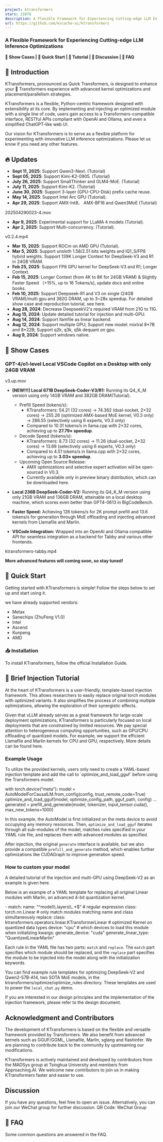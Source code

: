 ```yaml
---
project: ktransformers
stars: 15078
description: A Flexible Framework for Experiencing Cutting-edge LLM Inference Optimizations
url: https://github.com/kvcache-ai/ktransformers
---
```


### A Flexible Framework for Experiencing Cutting-edge LLM Inference Optimizations

**🌟 Show Cases | 🚀 Quick Start | 📃 Tutorial | 💬 Discussion | 🙋 FAQ**

🎉 Introduction
---------------

KTransformers, pronounced as Quick Transformers, is designed to enhance your 🤗 Transformers experience with advanced kernel optimizations and placement/parallelism strategies.  
  
KTransformers is a flexible, Python-centric framework designed with extensibility at its core. By implementing and injecting an optimized module with a single line of code, users gain access to a Transformers-compatible interface, RESTful APIs compliant with OpenAI and Ollama, and even a simplified ChatGPT-like web UI.  
  
Our vision for KTransformers is to serve as a flexible platform for experimenting with innovative LLM inference optimizations. Please let us know if you need any other features.

🔥 Updates
----------

-   **Sept 11, 2025**: Support Qwen3-Next. (Tutorial)
-   **Sept 05, 2025**: Support Kimi-K2-0905. (Tutorial)
-   **July 26, 2025**: Support SmallThinker and GLM4-MoE. (Tutorial)
-   **July 11, 2025**: Support Kimi-K2. (Tutorial)
-   **June 30, 2025**: Support 3-layer (GPU-CPU-Disk) prefix cache reuse.
-   **May 14, 2025**: Support Intel Arc GPU (Tutorial).
-   **Apr 29, 2025**: Support AMX-Int8、 AMX-BF16 and Qwen3MoE (Tutorial)

202504290023-4.mov

-   **Apr 9, 2025**: Experimental support for LLaMA 4 models (Tutorial).
-   **Apr 2, 2025**: Support Multi-concurrency. (Tutorial).

v0.2.4.mp4

-   **Mar 15, 2025**: Support ROCm on AMD GPU (Tutorial).
-   **Mar 5, 2025**: Support unsloth 1.58/2.51 bits weights and IQ1\_S/FP8 hybrid weights. Support 139K Longer Context for DeepSeek-V3 and R1 in 24GB VRAM.
-   **Feb 25, 2025**: Support FP8 GPU kernel for DeepSeek-V3 and R1; Longer Context.
-   **Feb 15, 2025**: Longer Context (from 4K to 8K for 24GB VRAM) & Slightly Faster Speed （+15%, up to 16 Tokens/s), update docs and online books.
-   **Feb 10, 2025**: Support Deepseek-R1 and V3 on single (24GB VRAM)/multi gpu and 382G DRAM, up to 3~28x speedup. For detailed show case and reproduction tutorial, see here.
-   **Aug 28, 2024**: Decrease DeepseekV2's required VRAM from 21G to 11G.
-   **Aug 15, 2024**: Update detailed tutorial for injection and multi-GPU.
-   **Aug 14, 2024**: Support llamfile as linear backend.
-   **Aug 12, 2024**: Support multiple GPU; Support new model: mixtral 8\*7B and 8\*22B; Support q2k, q3k, q5k dequant on gpu.
-   **Aug 9, 2024**: Support windows native.

🌟 Show Cases
-------------

### GPT-4/o1-level Local VSCode Copilot on a Desktop with only 24GB VRAM

v3.up.mov

-   **\[NEW!!!\] Local 671B DeepSeek-Coder-V3/R1:** Running its Q4\_K\_M version using only 14GB VRAM and 382GB DRAM(Tutorial).
    
    -   Prefill Speed (tokens/s):
        -   KTransformers: 54.21 (32 cores) → 74.362 (dual-socket, 2×32 cores) → 255.26 (optimized AMX-based MoE kernel, V0.3 only) → 286.55 (selectively using 6 experts, V0.3 only)
        -   Compared to 10.31 tokens/s in llama.cpp with 2×32 cores, achieving up to **27.79× speedup**.
    -   Decode Speed (tokens/s):
        -   KTransformers: 8.73 (32 cores) → 11.26 (dual-socket, 2×32 cores) → 13.69 (selectively using 6 experts, V0.3 only)
        -   Compared to 4.51 tokens/s in llama.cpp with 2×32 cores, achieving up to **3.03× speedup**.
    -   Upcoming Open Source Release:
        -   AMX optimizations and selective expert activation will be open-sourced in V0.3.
        -   Currently available only in preview binary distribution, which can be downloaded here.
-   **Local 236B DeepSeek-Coder-V2:** Running its Q4\_K\_M version using only 21GB VRAM and 136GB DRAM, attainable on a local desktop machine, which scores even better than GPT4-0613 in BigCodeBench.
    

-   **Faster Speed:** Achieving 126 tokens/s for 2K prompt prefill and 13.6 tokens/s for generation through MoE offloading and injecting advanced kernels from Llamafile and Marlin.
-   **VSCode Integration:** Wrapped into an OpenAI and Ollama compatible API for seamless integration as a backend for Tabby and various other frontends.

ktransformers-tabby.mp4

**More advanced features will coming soon, so stay tuned!**

🚀 Quick Start
--------------

Getting started with KTransformers is simple! Follow the steps below to set up and start using it.

we have already supported vendors:

-   Metax
-   Sanechips (ZhuFeng V1.0)
-   Intel
-   Ascend
-   Kunpeng
-   AMD

### 📥 Installation

To install KTransformers, follow the official Installation Guide.

📃 Brief Injection Tutorial
---------------------------

At the heart of KTransformers is a user-friendly, template-based injection framework. This allows researchers to easily replace original torch modules with optimized variants. It also simplifies the process of combining multiple optimizations, allowing the exploration of their synergistic effects.  

Given that vLLM already serves as a great framework for large-scale deployment optimizations, KTransformers is particularly focused on local deployments that are constrained by limited resources. We pay special attention to heterogeneous computing opportunities, such as GPU/CPU offloading of quantized models. For example, we support the efficient Llamafile and Marlin kernels for CPU and GPU, respectively. More details can be found here.

### Example Usage

To utilize the provided kernels, users only need to create a YAML-based injection template and add the call to \`optimize\_and\_load\_gguf\` before using the Transformers model.

with torch.device("meta"):
    model \= AutoModelForCausalLM.from\_config(config, trust\_remote\_code\=True)
optimize\_and\_load\_gguf(model, optimize\_config\_path, gguf\_path, config)
...
generated \= prefill\_and\_generate(model, tokenizer, input\_tensor.cuda(), max\_new\_tokens\=1000)

In this example, the AutoModel is first initialized on the meta device to avoid occupying any memory resources. Then, `optimize_and_load_gguf` iterates through all sub-modules of the model, matches rules specified in your YAML rule file, and replaces them with advanced modules as specified.

After injection, the original `generate` interface is available, but we also provide a compatible `prefill_and_generate` method, which enables further optimizations like CUDAGraph to improve generation speed.

### How to custom your model

A detailed tutorial of the injection and multi-GPU using DeepSeek-V2 as an example is given here.

Below is an example of a YAML template for replacing all original Linear modules with Marlin, an advanced 4-bit quantization kernel.

\- match:
    name: "^model\\\\.layers\\\\..\*$"  # regular expression 
    class: torch.nn.Linear  # only match modules matching name and class simultaneously
  replace:
    class: ktransformers.operators.linear.KTransformerLinear  # optimized Kernel on quantized data types
    device: "cpu"   # which devices to load this module when initializing
    kwargs:
      generate\_device: "cuda"
      generate\_linear\_type: "QuantizedLinearMarlin"

Each rule in the YAML file has two parts: `match` and `replace`. The `match` part specifies which module should be replaced, and the `replace` part specifies the module to be injected into the model along with the initialization keywords.

You can find example rule templates for optimizing DeepSeek-V2 and Qwen2-57B-A14, two SOTA MoE models, in the ktransformers/optimize/optimize\_rules directory. These templates are used to power the `local_chat.py` demo.

If you are interested in our design principles and the implementation of the injection framework, please refer to the design document.

Acknowledgment and Contributors
-------------------------------

The development of KTransformers is based on the flexible and versatile framework provided by Transformers. We also benefit from advanced kernels such as GGUF/GGML, Llamafile, Marlin, sglang and flashinfer. We are planning to contribute back to the community by upstreaming our modifications.

KTransformers is actively maintained and developed by contributors from the MADSys group at Tsinghua University and members from Approaching.AI. We welcome new contributors to join us in making KTransformers faster and easier to use.

Discussion
----------

If you have any questions, feel free to open an issue. Alternatively, you can join our WeChat group for further discussion. QR Code: WeChat Group

🙋 FAQ
------

Some common questions are answered in the FAQ.
